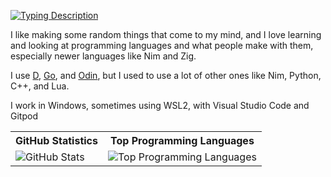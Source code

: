 [![Typing Description](https://readme-typing-svg.herokuapp.com?color=%23F70000&lines=i+like+to+make+random+apps;thats+about+it)]()

I like making some random things that come to my mind, and I love learning and looking at programming languages and what people make with them, especially newer languages like Nim and Zig.

I use [D](https://dlang.org), [Go](https://go.dev), and [Odin](https://odin-lang.org), but I used to use a lot of other ones like Nim, Python, C++, and Lua.

I work in Windows, sometimes using WSL2, with Visual Studio Code and Gitpod
<table>
  <tr>
    <th>GitHub Statistics</th>
    <th>Top Programming Languages</th>
  </tr>
  <tr>
    <td><image src="https://github-readme-stats.vercel.app/api?username=csharpdf&show_icons=true&theme=tokyonight" alt="GitHub Stats"</td>
    <td><image src="https://github-readme-stats.vercel.app/api/top-langs/?username=csharpdf&theme=tokyonight&layout=compact&langs_count=10&exclude_repo=csharpdf.github.io" alt="Top Programming Languages"</td>
  </tr>
</table>
